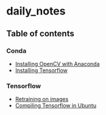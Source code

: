 # daily_notes

## Table of contents

### Conda

 * [Installing OpenCV with Anaconda](conda/opencv3_with_anaconda.md)
 * [Installing Tensorflow](conda/install_tensor_flow.md)
 
 
### Tensorflow

 * [Retraining on images](tensorflow/retraining-example.md)
 * [Compiling Tensorflow in Ubuntu](tensorflow/compile_tensorflow_ubuntu.md)
